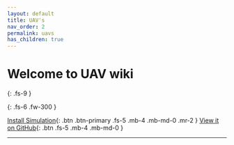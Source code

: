 ```yaml
---
layout: default
title: UAV's
nav_order: 2
permalink: uavs
has_children: true
---
```


# Welcome to UAV wiki
{: .fs-9 }


{: .fs-6 .fw-300 }

[Install Simulation](https://laser-robotics.github.io/l1br/simulation/install_simulation){: .btn .btn-primary .fs-5 .mb-4 .mb-md-0 .mr-2 } [View it on GitHub](https://github.com/LASER-Robotics/Warehouse_Gazebo){: .btn .fs-5 .mb-4 .mb-md-0 }

---  